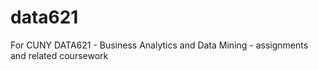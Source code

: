 # data621
For CUNY DATA621 - Business Analytics and Data Mining - assignments and related coursework
